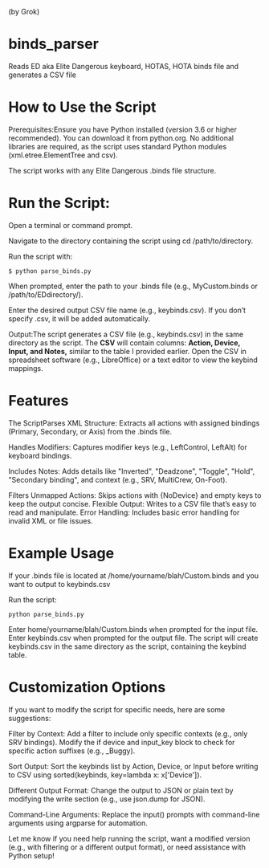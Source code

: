(by Grok)

# binds_parser
Reads ED aka Elite Dangerous keyboard, HOTAS, HOTA binds file and generates a CSV file 

# How to Use the Script

Prerequisites:Ensure you have Python installed (version 3.6 or higher recommended). You can download it from python.org.
No additional libraries are required, as the script uses standard Python modules (xml.etree.ElementTree and csv).

The script works with any Elite Dangerous .binds file structure.

# Run the Script:

Open a terminal or command prompt.

Navigate to the directory containing the script using cd /path/to/directory.

Run the script with: 
```
$ python parse_binds.py
```
When prompted, enter the path to your .binds file (e.g., MyCustom.binds or /path/to/EDdirectory/).

Enter the desired output CSV file name (e.g., keybinds.csv). If you don’t specify .csv, it will be added automatically.

Output:The script generates a CSV file (e.g., keybinds.csv) in the same directory as the script.
The **CSV** will contain columns: **Action, Device, Input, and Notes,** similar to the table I provided earlier.
Open the CSV in spreadsheet software (e.g., LibreOffice) or a text editor to view the keybind mappings.

# Features 

The ScriptParses XML Structure: Extracts all actions with assigned bindings (Primary, Secondary, or Axis) from the .binds file.

Handles Modifiers: Captures modifier keys (e.g., LeftControl, LeftAlt) for keyboard bindings.

Includes Notes: Adds details like "Inverted", "Deadzone", "Toggle", "Hold", "Secondary binding", and context (e.g., SRV, MultiCrew, On-Foot).

Filters Unmapped Actions: Skips actions with {NoDevice} and empty keys to keep the output concise.
Flexible Output: Writes to a CSV file that’s easy to read and manipulate.
Error Handling: Includes basic error handling for invalid XML or file issues.

# Example Usage

If your .binds file is located at /home/yourname/blah/Custom.binds and you want to output to keybinds.csv 

Run the script: 
```
python parse_binds.py
```

Enter home/yourname/blah/Custom.binds when prompted for the input file.
Enter keybinds.csv when prompted for the output file.
The script will create keybinds.csv in the same directory as the script, containing the keybind table.

# Customization Options

If you want to modify the script for specific needs, here are some suggestions:

Filter by Context: Add a filter to include only specific contexts (e.g., only SRV bindings). Modify the if device and input_key block to check for specific action suffixes (e.g., _Buggy).

Sort Output: Sort the keybinds list by Action, Device, or Input before writing to CSV using sorted(keybinds, key=lambda x: x['Device']).

Different Output Format: Change the output to JSON or plain text by modifying the write section (e.g., use json.dump for JSON).

Command-Line Arguments: Replace the input() prompts with command-line arguments using argparse for automation.

Let me know if you need help running the script, want a modified version (e.g., with filtering or a different output format), or need assistance with Python setup!

